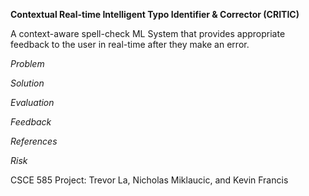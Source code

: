 **Contextual Real-time Intelligent Typo Identifier & Corrector (CRITIC)**

A context-aware spell-check ML System that provides appropriate feedback to the user in real-time after they make an error.

_Problem_

_Solution_

_Evaluation_

_Feedback_

_References_

_Risk_


CSCE 585 Project: Trevor La, Nicholas Miklaucic, and Kevin Francis
